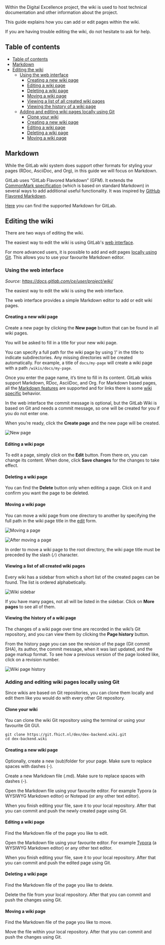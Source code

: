 Within the Digital Excellence project, the wiki is used to host technical documentation and other information about the project.

This guide explains how you can add or edit pages within the wiki.

If you are having trouble editing the wiki, do not hesitate to ask for help.



## Table of contents

- [Table of contents](#table-of-contents)
- [Markdown](#markdown)
- [Editing the wiki](#editing-the-wiki)
  * [Using the web interface](#using-the-web-interface)
    + [Creating a new wiki page](#creating-a-new-wiki-page)
    + [Editing a wiki page](#editing-a-wiki-page)
    + [Deleting a wiki page](#deleting-a-wiki-page)
    + [Moving a wiki page](#moving-a-wiki-page)
    + [Viewing a list of all created wiki pages](#viewing-a-list-of-all-created-wiki-pages)
    + [Viewing the history of a wiki page](#viewing-the-history-of-a-wiki-page)
  * [Adding and editing wiki pages locally using Git](#adding-and-editing-wiki-pages-locally-using-git)
    + [Clone your wiki](#clone-your-wiki)
    + [Creating a new wiki page](#creating-a-new-wiki-page-1)
    + [Editing a wiki page](#editing-a-wiki-page-1)
    + [Deleting a wiki page](#deleting-a-wiki-page-1)
    + [Moving a wiki page](#moving-a-wiki-page-1)



## Markdown 

While the GitLab wiki system does support other formats for styling your pages (RDoc, AsciiDoc, and Org), in this guide we will focus on Markdown.

GitLab uses “GitLab Flavored Markdown” (GFM). It extends the [CommonMark specification](https://spec.commonmark.org/current/) (which is based on standard Markdown) in several ways to add additional useful functionality. It was inspired by [GitHub Flavored Markdown](https://help.github.com/en/articles/basic-writing-and-formatting-syntax).

[Here](https://docs.gitlab.com/ce/user/markdown.html) you can find the supported Markdown for GitLab.



## Editing the wiki

There are two ways of editing the wiki.

The easiest way to edit the wiki is using GitLab's [web interface](#using-the-web-interface).

For more advanced users, it is possible to add and edit pages [locally using Git](#adding-and-editing-wiki-pages-locally-using-git). This allows you to use your favourite Markdown editor.



### Using the web interface

*Source: https://docs.gitlab.com/ce/user/project/wiki/*

The easiest way to edit the wiki is using the web interface.

The web interface provides a simple Markdown editor to add or edit wiki pages.



#### Creating a new wiki page

Create a new page by clicking the **New page** button that can be found in all wiki pages.

You will be asked to fill in a title for your new wiki page.

You can specify a full path for the wiki page by using ‘/’ in the title to indicate subdirectories. Any missing directories will be created automatically. For example, a title of `docs/my-page` will create a wiki page with a path `/wikis/docs/my-page`.

Once you enter the page name, it’s time to fill in its content. GitLab wikis support Markdown, RDoc, AsciiDoc, and Org. For Markdown based pages, all the [Markdown features](https://docs.gitlab.com/ce/user/markdown.html) are supported and for links there is some [wiki specific](https://docs.gitlab.com/ce/user/markdown.html#wiki-specific-markdown) behavior.

In the web interface the commit message is optional, but the GitLab Wiki is based on Git and needs a commit message, so one will be created for you if you do not enter one.

When you’re ready, click the **Create page** and the new page will be created.

![New page](https://docs.gitlab.com/ce/user/project/wiki/img/wiki_create_new_page.png)



#### Editing a wiki page

To edit a page, simply click on the **Edit** button. From there on, you can change its content. When done, click **Save changes** for the changes to take effect.



#### Deleting a wiki page

You can find the **Delete** button only when editing a page. Click on it and confirm you want the page to be deleted.



#### Moving a wiki page

You can move a wiki page from one directory to another by specifying the full path in the wiki page title in the [edit](#editing-a-wiki-page) form.

![Moving a page](https://docs.gitlab.com/ce/user/project/wiki/img/wiki_move_page_1.png)

![After moving a page](https://docs.gitlab.com/ce/user/project/wiki/img/wiki_move_page_2.png)

In order to move a wiki page to the root directory, the wiki page title must be preceded by the slash (`/`) character.



#### Viewing a list of all created wiki pages

Every wiki has a sidebar from which a short list of the created pages can be found. The list is ordered alphabetically.

![Wiki sidebar](https://docs.gitlab.com/ce/user/project/wiki/img/wiki_sidebar.png)

If you have many pages, not all will be listed in the sidebar. Click on **More pages** to see all of them.



#### Viewing the history of a wiki page

The changes of a wiki page over time are recorded in the wiki’s Git repository, and you can view them by clicking the **Page history** button.

From the history page you can see the revision of the page (Git commit SHA), its author, the commit message, when it was last updated, and the page markup format. To see how a previous version of the page looked like, click on a revision number.

![Wiki page history](https://docs.gitlab.com/ce/user/project/wiki/img/wiki_page_history.png)



### Adding and editing wiki pages locally using Git

Since wikis are based on Git repositories, you can clone them locally and edit them like you would do with every other Git repository.

#### Clone your wiki

You can clone the wiki Git repository using the terminal or using your favourite Git GUI.

```
git clone https://git.fhict.nl/dex/dex-backend.wiki.git
cd dex-backend.wiki
```



#### Creating a new wiki page

Optionally, create a new (sub)folder for your page. Make sure to replace spaces with dashes (-).

Create a new Markdown file (.md). Make sure to replace spaces with dashes (-).

Open the Markdown file using your favourite editor. For example Typora (a WYSIWYG Markdown editor) or Notepad (or any other text editor).

When you finish editing your file, save it to your local repository. After that you can commit and push the newly created page using Git.



#### Editing a wiki page

Find the Markdown file of the page you like to edit.

Open the Markdown file using your favourite editor. For example [Typora](https://typora.io/) (a WYSIWYG Markdown editor) or any other text editor.

When you finish editing your file, save it to your local repository. After that you can commit and push the edited page using Git.



#### Deleting a wiki page

Find the Markdown file of the page you like to delete.

Delete the file from your local repository. After that you can commit and push the changes using Git.



#### Moving a wiki page

Find the Markdown file of the page you like to move.

Move the file within your local repository. After that you can commit and push the changes using Git.
